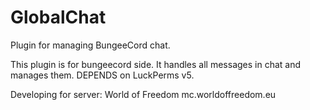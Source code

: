 # GlobalChat
Plugin for managing BungeeCord chat.

This plugin is for bungeecord side. It handles all messages in chat and manages them.
DEPENDS on LuckPerms v5.

Developing for server: World of Freedom mc.worldoffreedom.eu
